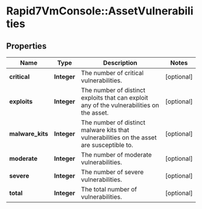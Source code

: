 # Rapid7VmConsole::AssetVulnerabilities

## Properties
Name | Type | Description | Notes
------------ | ------------- | ------------- | -------------
**critical** | **Integer** | The number of critical vulnerabilities. | [optional] 
**exploits** | **Integer** | The number of distinct exploits that can exploit any of the vulnerabilities on the asset. | [optional] 
**malware_kits** | **Integer** | The number of distinct malware kits that vulnerabilities on the asset are susceptible to. | [optional] 
**moderate** | **Integer** | The number of moderate vulnerabilities. | [optional] 
**severe** | **Integer** | The number of severe vulnerabilities. | [optional] 
**total** | **Integer** | The total number of vulnerabilities. | [optional] 


